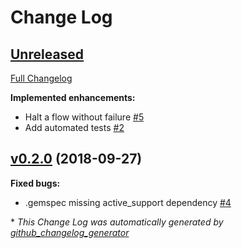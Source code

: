 # Change Log

## [Unreleased](https://github.com/rmlockerd/laminar/tree/HEAD)

[Full Changelog](https://github.com/rmlockerd/laminar/compare/v0.2.0...HEAD)

**Implemented enhancements:**

- Halt a flow without failure [\#5](https://github.com/rmlockerd/laminar/issues/5)
- Add automated tests [\#2](https://github.com/rmlockerd/laminar/issues/2)

## [v0.2.0](https://github.com/rmlockerd/laminar/tree/v0.2.0) (2018-09-27)
**Fixed bugs:**

- .gemspec missing active\_support dependency [\#4](https://github.com/rmlockerd/laminar/issues/4)



\* *This Change Log was automatically generated by [github_changelog_generator](https://github.com/skywinder/Github-Changelog-Generator)*